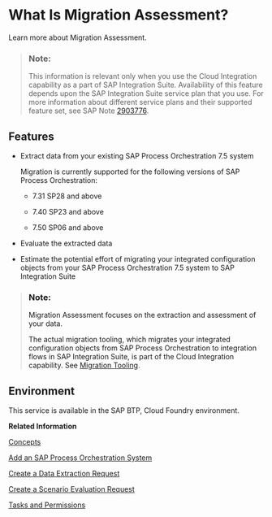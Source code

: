 <!-- loio164b835c3a074d6fb580d4ce8f84ddf2 -->

# What Is Migration Assessment?

Learn more about Migration Assessment.

> ### Note:  
> This information is relevant only when you use the Cloud Integration capability as a part of SAP Integration Suite. Availability of this feature depends upon the SAP Integration Suite service plan that you use. For more information about different service plans and their supported feature set, see SAP Note [2903776](https://launchpad.support.sap.com/#/notes/2903776).



<a name="loio164b835c3a074d6fb580d4ce8f84ddf2__section_jzt_fzd_q5b"/>

## Features

-   Extract data from your existing SAP Process Orchestration 7.5 system

    Migration is currently supported for the following versions of SAP Process Orchestration:

    -   7.31 SP28 and above

    -   7.40 SP23 and above

    -   7.50 SP06 and above


-   Evaluate the extracted data

-   Estimate the potential effort of migrating your integrated configuration objects from your SAP Process Orchestration 7.5 system to SAP Integration Suite


> ### Note:  
> Migration Assessment focuses on the extraction and assessment of your data.
> 
> The actual migration tooling, which migrates your integrated configuration objects from SAP Process Orchestration to integration flows in SAP Integration Suite, is part of the Cloud Integration capability. See [Migration Tooling](migration-tooling-6061016.md).



<a name="loio164b835c3a074d6fb580d4ce8f84ddf2__section_hhf_gzd_q5b"/>

## Environment

This service is available in the SAP BTP, Cloud Foundry environment.

**Related Information**  


[Concepts](concepts-324507c.md "Get to know the most important concepts used in Migration Assessment.")

[Add an SAP Process Orchestration System](add-an-sap-process-orchestration-system-5f76723.md "Establish a connection between your SAP Process Orchestration system and Migration Assessment so you can work with the data from your system in later steps.")

[Create a Data Extraction Request](create-a-data-extraction-request-ce0ad0e.md "Retrieve data from your system of choice using a data extraction request.")

[Create a Scenario Evaluation Request](create-a-scenario-evaluation-request-435ec61.md "Assess your integration scenarios using the information from data extraction requests.")

[Tasks and Permissions](60-Security/tasks-and-permissions-2714db1.md "Learn about security-related topics like users and authorizations.")

